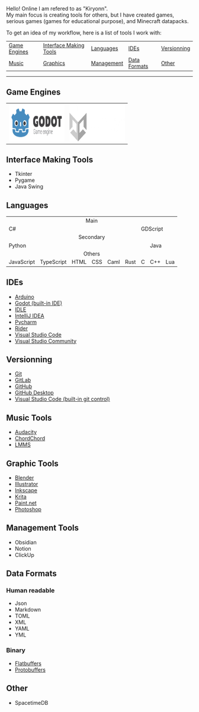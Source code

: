 Hello! Online I am refered to as "Kiryonn".<br>
My main focus is creating tools for others, but I have created games, serious games (games for educational purpose), and Minecraft datapacks.

To get an idea of my workflow, here is a list of tools I work with:
<table>
  <tr>
    <td><a href="#game-engines">Game Engines</a></td>
    <td><a href="#interface-making-tools">Interface Making Tools</a></td>
    <td><a href="#languages">Languages</a></td>
    <td><a href="#ides">IDEs</a></td>
    <td><a href="#versionning">Versionning</a></td>
  </tr>
  <tr>
    <td><a href="#music-tools">Music</a></td>
    <td><a href="#graphic-tools">Graphics</a></td>
    <td><a href="#management-tools">Management</a></td>
    <td><a href="#data-formats">Data Formats</a></td>
    <td><a href="#other">Other</a></td>
  </tr>
</table>

---

## Game Engines

<table>
  <tr>
    <td border="0">
      <a href="https://godotengine.org"><img src="images/godot_logo.png" height="100" width="150"></a>
    </td>
    <td border="0">
      <a href="https://unity.com"><img src="images/unity_logo.png" height="100" width="150"></a>
    </td>
  </tr>
</table>

## Interface Making Tools
- Tkinter
- Pygame
- Java Swing

## Languages
<table>
  <tr><td colspan="10" align="center">Main</td></tr>
  <tr>
    <td colspan="6">C#</td>
    <td colspan="4">GDScript</td>
  </tr>
  <tr><td colspan="10" align="center">Secondary</td></tr>
  <tr>
    <td colspan="7">Python</td>
    <td colspan="3">Java</td>
  </tr>
  <tr><td colspan="10" align="center">Others</td></tr>
  <tr>
    <td>JavaScript</td>
    <td>TypeScript</td>
    <td>HTML</td>
    <td>CSS</td>
    <td>Caml</td>
    <td>Rust</td>
    <td>C</td>
    <td>C++</td>
    <td>Lua</td>
  </tr>
</table>

## IDEs
- [Arduino](https://apps.microsoft.com/detail/9NBLGGH4RSD8?hl=en-us&gl=US)
- [Godot (built-in IDE)](https://godotengine.org)
- [IDLE](https://www.python.org/downloads/)
- [IntelliJ IDEA](https://www.jetbrains.com/idea/)
- [Pycharm](https://www.jetbrains.com/pycharm/)
- [Rider](https://www.jetbrains.com/rider/)
- [Visual Studio Code](https://code.visualstudio.com)
- [Visual Studio Community](https://visualstudio.microsoft.com/vs/community/)

## Versionning
- [Git](https://git-scm.com)
- [GitLab](https://about.gitlab.com/)
- [GitHub](https://github.com)
- [GitHub Desktop](https://desktop.github.com)
- [Visual Studio Code (built-in git control)](https://code.visualstudio.com)

## Music Tools
- [Audacity](https://www.audacityteam.org)
- [ChordChord](https://chordchord.com)
- [LMMS](https://lmms.io)

## Graphic Tools
- [Blender](https://www.blender.org)
- [Illustrator](https://www.adobe.com/products/illustrator.html)
- [Inkscape](https://inkscape.org)
- [Krita](https://krita.org/en/)
- [Paint.net](https://www.getpaint.net/index.html)
- [Photoshop](https://www.adobe.com/products/photoshop.html)

## Management Tools
- Obsidian
- Notion
- ClickUp

## Data Formats
### Human readable
- Json
- Markdown
- TOML
- XML
- YAML
- YML
### Binary
- [Flatbuffers](https://flatbuffers.dev/)
- [Protobuffers](https://protobuf.dev/)

## Other
- SpacetimeDB

